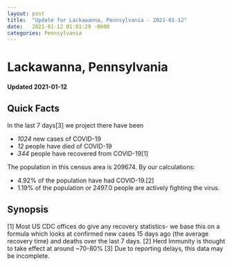 ```yaml
---
layout: post
title:  "Update for Lackawanna, Pennsylvania - 2021-01-12"
date:   2021-01-12 01:01:29 -0600
categories: Pennsylvania
---
```


# Lackawanna, Pennsylvania
#### Updated 2021-01-12

## Quick Facts

In the last 7 days[3] we project there have been
- *1024* new cases of COVID-19
- *12* people have died of COVID-19
- *344* people have recovered from COVID-19[1]

The population in this census area is 209674. By our calculations:
- 4.92% of the population have had COVID-19.[2]
- 1.19% of the population or 2497.0 people are actively fighting the virus.

## Synopsis




[1] Most US CDC offices do give any recovery statistics- we base this on a formula which looks at confirmed new cases
15 days ago (the average recovery time) and deaths over the last 7 days.
[2] Herd Immunity is thought to take effect at around ~70-80%
[3] Due to reporting delays, this data may be incomplete. 
    